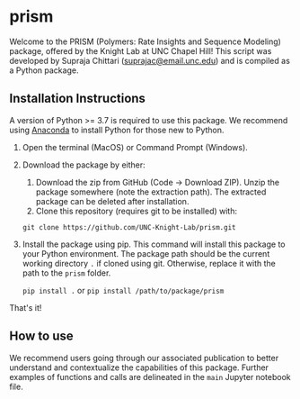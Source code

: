 # prism
Welcome to the PRISM (Polymers: Rate Insights and Sequence Modeling) package, offered by the Knight Lab at UNC Chapel Hill! This script was developed by Supraja Chittari (suprajac@email.unc.edu) and is compiled as a Python package.

## Installation Instructions
A version of Python >= 3.7 is required to use this package. We recommend using [Anaconda](https://www.anaconda.com) to install Python for those new to Python.
1. Open the terminal (MacOS) or Command Prompt (Windows).
2. Download the package by either:
   1. Download the zip from GitHub (Code -> Download ZIP). Unzip the package somewhere (note the extraction path). The extracted package can be deleted after installation.
   2. Clone this repository (requires git to be installed) with:
      
   `git clone https://github.com/UNC-Knight-Lab/prism.git`

3. Install the package using pip. This command will install this package to your Python environment.
    The package path should be the current working directory `.` if cloned using git. Otherwise, replace it with the path to the `prism` folder.
      
   `pip install .`
   or `pip install /path/to/package/prism`

That's it!

## How to use
We recommend users going through our associated publication to better understand and contextualize the capabilities of this package. Further examples of functions and calls are delineated in the `main` Jupyter notebook file.
